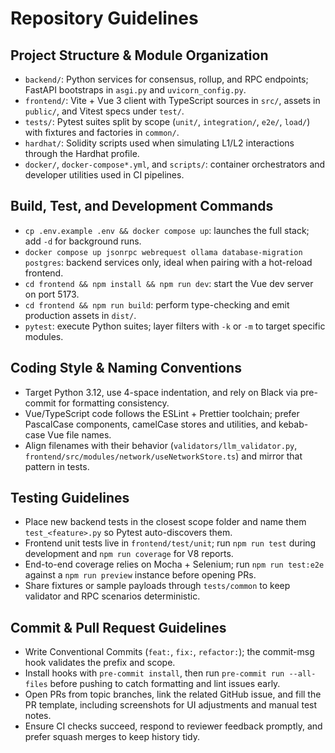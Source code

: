 # Repository Guidelines

## Project Structure & Module Organization
- `backend/`: Python services for consensus, rollup, and RPC endpoints; FastAPI bootstraps in `asgi.py` and `uvicorn_config.py`.
- `frontend/`: Vite + Vue 3 client with TypeScript sources in `src/`, assets in `public/`, and Vitest specs under `test/`.
- `tests/`: Pytest suites split by scope (`unit/`, `integration/`, `e2e/`, `load/`) with fixtures and factories in `common/`.
- `hardhat/`: Solidity scripts used when simulating L1/L2 interactions through the Hardhat profile.
- `docker/`, `docker-compose*.yml`, and `scripts/`: container orchestrators and developer utilities used in CI pipelines.

## Build, Test, and Development Commands
- `cp .env.example .env && docker compose up`: launches the full stack; add `-d` for background runs.
- `docker compose up jsonrpc webrequest ollama database-migration postgres`: backend services only, ideal when pairing with a hot-reload frontend.
- `cd frontend && npm install && npm run dev`: start the Vue dev server on port 5173.
- `cd frontend && npm run build`: perform type-checking and emit production assets in `dist/`.
- `pytest`: execute Python suites; layer filters with `-k` or `-m` to target specific modules.

## Coding Style & Naming Conventions
- Target Python 3.12, use 4-space indentation, and rely on Black via pre-commit for formatting consistency.
- Vue/TypeScript code follows the ESLint + Prettier toolchain; prefer PascalCase components, camelCase stores and utilities, and kebab-case Vue file names.
- Align filenames with their behavior (`validators/llm_validator.py`, `frontend/src/modules/network/useNetworkStore.ts`) and mirror that pattern in tests.

## Testing Guidelines
- Place new backend tests in the closest scope folder and name them `test_<feature>.py` so Pytest auto-discovers them.
- Frontend unit tests live in `frontend/test/unit`; run `npm run test` during development and `npm run coverage` for V8 reports.
- End-to-end coverage relies on Mocha + Selenium; run `npm run test:e2e` against a `npm run preview` instance before opening PRs.
- Share fixtures or sample payloads through `tests/common` to keep validator and RPC scenarios deterministic.

## Commit & Pull Request Guidelines
- Write Conventional Commits (`feat:`, `fix:`, `refactor:`); the commit-msg hook validates the prefix and scope.
- Install hooks with `pre-commit install`, then run `pre-commit run --all-files` before pushing to catch formatting and lint issues early.
- Open PRs from topic branches, link the related GitHub issue, and fill the PR template, including screenshots for UI adjustments and manual test notes.
- Ensure CI checks succeed, respond to reviewer feedback promptly, and prefer squash merges to keep history tidy.

